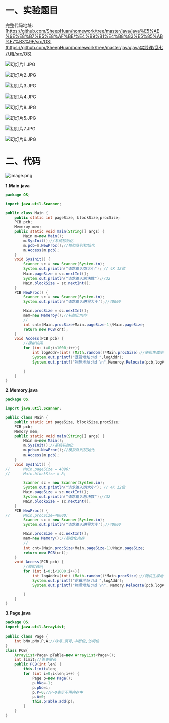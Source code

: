 # 一、实验题目

完整代码地址:  [https://github.com/SheepHuan/homework/tree/master/java/java%E5%AE%9E%E8%B7%B5%E8%AF%BE/%E4%B9%B1%E4%B8%83%E5%85%AB%E7%B3%9F/src/OS](https://github.com/SheepHuan/homework/tree/master/java/java实践课/乱七八糟/src/OS) 

![幻灯片1.JPG](https://i.loli.net/2019/12/02/9jXSJmpoxbYUHOD.jpg)

![幻灯片2.JPG](https://i.loli.net/2019/12/02/DzK5pIWAn9oRONJ.jpg)

![幻灯片3.JPG](https://i.loli.net/2019/12/02/TLHdRXpzwWbtqOe.jpg)

![幻灯片4.JPG](https://i.loli.net/2019/12/02/IKBeA2uJHact9ln.jpg)

![幻灯片8.JPG](https://i.loli.net/2019/12/02/23Bx1pkAcIEZNTd.jpg)

![幻灯片5.JPG](https://i.loli.net/2019/12/02/nGFsYWj7ExJq1aA.jpg)

![幻灯片7.JPG](https://i.loli.net/2019/12/02/FTkKt3DzdGSC81h.jpg)

![幻灯片6.JPG](https://i.loli.net/2019/12/02/YPbJRczguTf4dNi.jpg)

# 二、代码

![image.png](https://i.loli.net/2019/12/02/mGF1WgQs4VUDrt5.png)

**1.Main.java**

```JAVA
package OS;

import java.util.Scanner;

public class Main {
	public static int pageSize, blockSize,procSize;
	PCB pcb;
	Memeroy mem;
	public static void main(String[] args) {
		Main m=new Main();
		m.SysInit();//系统初始化
		m.pcb=m.NewProc();//模拟队列初始化
		m.Access(m.pcb);
	}
	void SysInit() {
		Scanner sc = new Scanner(System.in);
		System.out.println("请求输入页大小"); // 4K 12位
		Main.pageSize = sc.nextInt();
		System.out.println("请求输入总块数");//32
		Main.blockSize = sc.nextInt();
	}
	PCB NewProc() {
		Scanner sc = new Scanner(System.in);
		System.out.println("请求输入进程大小");//40000

		Main.procSize = sc.nextInt();
		mem=new Memeroy();//初始化内存
		//
		int cnt=(Main.procSize+Main.pageSize-1)/Main.pageSize;		
		return new PCB(cnt);
	}
	void Access(PCB pcb) {
		//模拟访问ַ
		for (int i=0;i<1000;i++){
			int logAddr=(int) (Math.random()*Main.procSize);//随机生成地址
			System.out.printf("逻辑地址:%d ",logAddr);
			System.out.printf("物理地址:%d \n",Memeroy.Relocate(pcb,logAddr));

		}
	}
}

```

**2.Memory.java**

```java
package OS;

import java.util.Scanner;

public class Main {
	public static int pageSize, blockSize,procSize;
	PCB pcb;
	Memory mem;
	public static void main(String[] args) {
		Main m=new Main();
		m.SysInit();//系统初始化
		m.pcb=m.NewProc();//模拟队列初始化
		m.Access(m.pcb);
	}
	void SysInit() {
//		Main.pageSize = 4096;
//		Main.blockSize = 8;

		Scanner sc = new Scanner(System.in);
		System.out.println("请求输入页大小"); // 4K 12位
		Main.pageSize = sc.nextInt();
		System.out.println("请求输入总块数");//32
		Main.blockSize = sc.nextInt();
	}
	PCB NewProc() {
//		Main.procSize=40000;
		Scanner sc = new Scanner(System.in);
		System.out.println("请求输入进程大小");//40000

		Main.procSize = sc.nextInt();
		mem=new Memory();//初始化内存
		//
		int cnt=(Main.procSize+Main.pageSize-1)/Main.pageSize;		
		return new PCB(cnt);
	}
	void Access(PCB pcb) {
		//模拟访问ַ
		for (int i=0;i<1000;i++){
			int logAddr=(int) (Math.random()*Main.procSize);//随机生成地址
			System.out.printf("逻辑地址:%d ",logAddr);
			System.out.printf("物理地址:%d \n", Memory.Relocate(pcb,logAddr));

		}
	}
}

```

**3.Page.java**

```java
package OS;
import java.util.ArrayList;

public class Page {
    int bNo,pNo,P,A;//块号,页号,中断位,访问位
}
class PCB{
	ArrayList<Page> pTable=new ArrayList<Page>();
	int limit;//页表限长
	public PCB(int len) {
		this.limit=len;
		for (int i=0;i<len;i++) {
			Page p=new Page();
			p.bNo=-1;
			p.pNo=i;
			p.P=0;//P=0表示不再内存中
			p.A=0;
			this.pTable.add(p);
		}
	}
}

```